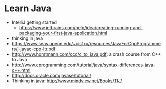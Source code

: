 # Learn Java
* IntelliJ getting started
  * https://www.jetbrains.com/help/idea/creating-running-and-packaging-your-first-java-application.html
* thinking in java
* https://www.seas.upenn.edu/~cis1xx/resources/JavaForCppProgrammers/j-javac-cpp-ltr.pdf
* http://www.horstmann.com/ccc/c_to_java.pdf: a crash course from C++ to Java
* http://www.cprogramming.com/tutorial/java/syntax-differences-java-c++.html
* http://docs.oracle.com/javase/tutorial/
* Thinking in java: http://www.mindview.net/Books/TIJ/
